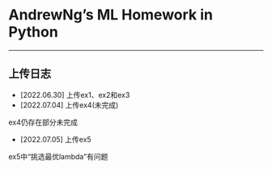 # AndrewNg’s ML Homework in Python

***
## 上传日志
+ [2022.06.30] 上传ex1、ex2和ex3
+ [2022.07.04] 上传ex4(未完成)

ex4仍存在部分未完成
+ [2022.07.05] 上传ex5

ex5中“挑选最优lambda”有问题
